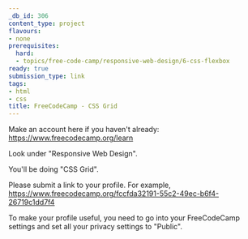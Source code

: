 ```yaml
---
_db_id: 306
content_type: project
flavours:
- none
prerequisites:
  hard:
  - topics/free-code-camp/responsive-web-design/6-css-flexbox
ready: true
submission_type: link
tags:
- html
- css
title: FreeCodeCamp - CSS Grid
---
```


Make an account here if you haven't already: https://www.freecodecamp.org/learn

Look under "Responsive Web Design".

You'll be doing "CSS Grid".

Please submit a link to your profile. For example, https://www.freecodecamp.org/fccfda32191-55c2-49ec-b6f4-26719c1dd7f4

To make your profile useful, you need to go into your FreeCodeCamp settings and set all your privacy settings to "Public".
